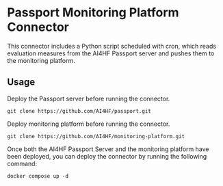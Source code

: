 # Passport Monitoring Platform Connector
This connector includes a Python script scheduled with cron, which reads evaluation measures from the AI4HF Passport server and pushes them to the monitoring platform.

## Usage
Deploy the Passport server before running the connector.
```
git clone https://github.com/AI4HF/passport.git
```
Deploy monitoring platform before running the connector.
```
git clone https://github.com/AI4HF/monitoring-platform.git
```
Once both the AI4HF Passport Server and the monitoring platform have been deployed, you can deploy the connector by running the following command:
```
docker compose up -d
```
